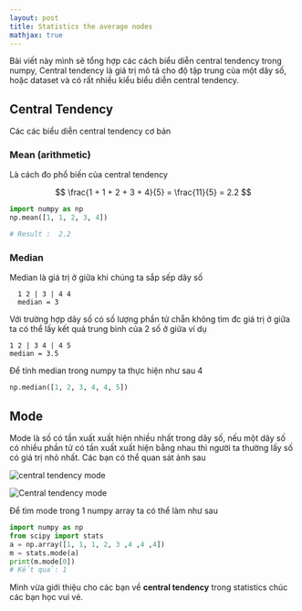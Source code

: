 ```yaml
---
layout: post
title: Statistics the average nodes
mathjax: true
---
```

Bài viết này mình sẽ tổng hợp các cách biểu diễn central tendency trong numpy, Central tendency là giá trị mô tả cho độ tập trung của một dãy số, hoặc dataset và có rất nhiều kiểu biểu diễn central tendency. 

## Central Tendency
Các các biểu diễn central tendency cơ bản 

### Mean (arithmetic)

Là cách đo phổ biến của central tendency 

$$ \frac{1 + 1 + 2 + 3 + 4}{5} = \frac{11}{5} = 2.2 $$

```python 
import numpy as np
np.mean([1, 1, 2, 3, 4])

# Result :  2.2
```

### Median 

Median là giá trị ở giữa khi chúng ta sắp sếp dãy số 
```
  1 2 | 3 | 4 4 
  median = 3
```

Với trường hợp dãy số có số lượng phần tử chẵn không tìm đc giá trị ở giữa ta có thể lấy kết quả trung bình của 2 số ở giữa ví dụ 

```
1 2 | 3 4 | 4 5
median = 3.5 
```
Để tính median trong numpy ta thực hiện như sau 4

```python 
np.median([1, 2, 3, 4, 4, 5])

```

## Mode 

Mode là số có tần xuất xuất hiện nhiều nhất trong dãy số, nếu một dãy số có nhiều phần tử có tần xuất xuất hiện bằng nhau thì người ta thường lấy số có giá trị nhỏ nhất.
Các bạn có thể quan sát ảnh sau 

![central tendency mode ](https://statistics.laerd.com/statistical-guides/img/mode-1.png)

![Central tendency mode](https://statistics.laerd.com/statistical-guides/img/mode-1a.png)

Để tìm mode trong 1 numpy array ta có thể làm như sau 

```python 
import numpy as np
from scipy import stats
a = np.array([1, 1, 1, 2, 3 ,4 ,4 ,4])
m = stats.mode(a)
print(m.mode[0])
# Kết quả: 1
```
Mình vừa giới thiệu cho các bạn về **central tendency** trong statistics chúc các bạn học vui vẻ.

